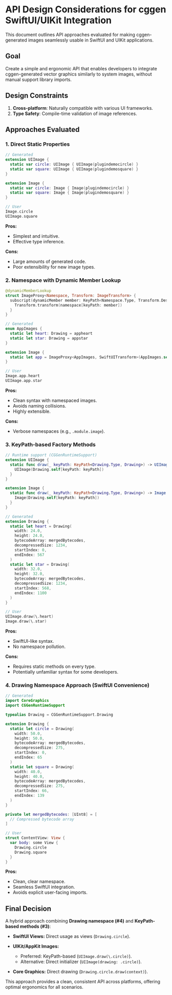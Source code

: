 # API Design Considerations for cggen SwiftUI/UIKit Integration

This document outlines API approaches evaluated for making cggen-generated images seamlessly usable in SwiftUI and UIKit applications.

## Goal

Create a simple and ergonomic API that enables developers to integrate cggen-generated vector graphics similarly to system images, without manual support library imports.

## Design Constraints

1. **Cross-platform**: Naturally compatible with various UI frameworks.
2. **Type Safety**: Compile-time validation of image references.

## Approaches Evaluated

### 1. Direct Static Properties

```swift
// Generated
extension UIImage {
  static var circle: UIImage { UIImage(plugindemocircle) }
  static var square: UIImage { UIImage(plugindemosquare) }
}

extension Image {
  static var circle: Image { Image(plugindemocircle) }
  static var square: Image { Image(plugindemosquare) }
}

// User
Image.circle
UIImage.square
```

**Pros:**

* Simplest and intuitive.
* Effective type inference.

**Cons:**

* Large amounts of generated code.
* Poor extensibility for new image types.

### 2. Namespace with Dynamic Member Lookup

```swift
@dynamicMemberLookup
struct ImageProxy<Namespace, Transform: ImageTransform> {
  subscript(dynamicMember member: KeyPath<Namespace.Type, Transform.Descriptor>) -> Transform.PlatformImage {
    Transform.transform(namespace[keyPath: member])
  }
}

// Generated
enum AppImages {
  static let heart: Drawing = appheart
  static let star: Drawing = appstar
}

extension Image {
  static let app = ImageProxy<AppImages, SwiftUITransform>(AppImages.self)
}

// User
Image.app.heart
UIImage.app.star
```

**Pros:**

* Clean syntax with namespaced images.
* Avoids naming collisions.
* Highly extensible.

**Cons:**

* Verbose namespaces (e.g., `.module.image`).

### 3. KeyPath-based Factory Methods

```swift
// Runtime support (CGGenRuntimeSupport)
extension UIImage {
  static func draw(_ keyPath: KeyPath<Drawing.Type, Drawing>) -> UIImage {
    UIImage(Drawing.self[keyPath: keyPath])
  }
}

extension Image {
  static func draw(_ keyPath: KeyPath<Drawing.Type, Drawing>) -> Image {
    Image(Drawing.self[keyPath: keyPath])
  }
}

// Generated
extension Drawing {
  static let heart = Drawing(
    width: 24.0,
    height: 24.0,
    bytecodeArray: mergedBytecodes,
    decompressedSize: 1234,
    startIndex: 0,
    endIndex: 567
  )
  static let star = Drawing(
    width: 32.0,
    height: 32.0,
    bytecodeArray: mergedBytecodes,
    decompressedSize: 1234,
    startIndex: 568,
    endIndex: 1100
  )
}

// User
UIImage.draw(\.heart)
Image.draw(\.star)
```

**Pros:**

* SwiftUI-like syntax.
* No namespace pollution.

**Cons:**

* Requires static methods on every type.
* Potentially unfamiliar syntax for some developers.

### 4. Drawing Namespace Approach (SwiftUI Convenience)

```swift
// Generated
import CoreGraphics
import CGGenRuntimeSupport

typealias Drawing = CGGenRuntimeSupport.Drawing

extension Drawing {
  static let circle = Drawing(
    width: 50.0,
    height: 50.0,
    bytecodeArray: mergedBytecodes,
    decompressedSize: 275,
    startIndex: 0,
    endIndex: 65
  )
  static let square = Drawing(
    width: 40.0,
    height: 40.0,
    bytecodeArray: mergedBytecodes,
    decompressedSize: 275,
    startIndex: 66,
    endIndex: 139
  )
}

private let mergedBytecodes: [UInt8] = [
  // Compressed bytecode array
]

// User
struct ContentView: View {
  var body: some View {
    Drawing.circle
    Drawing.square
  }
}
```

**Pros:**

* Clean, clear namespace.
* Seamless SwiftUI integration.
* Avoids explicit user-facing imports.

## Final Decision

A hybrid approach combining **Drawing namespace (#4)** and **KeyPath-based methods (#3)**:

* **SwiftUI Views:** Direct usage as views (`Drawing.circle`).
* **UIKit/AppKit Images:**

  * Preferred: KeyPath-based (`UIImage.draw(\.circle)`).
  * Alternative: Direct initializer (`UIImage(drawing: .circle)`).
* **Core Graphics:** Direct drawing (`Drawing.circle.draw(context)`).

This approach provides a clean, consistent API across platforms, offering optimal ergonomics for all scenarios.
